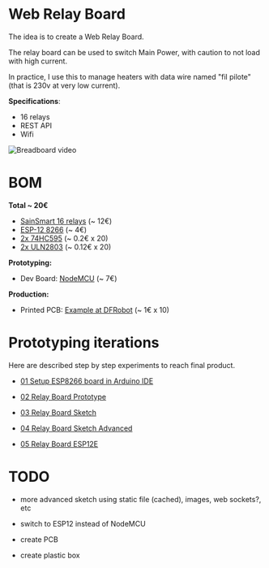 
# Web Relay Board

The idea is to create a Web Relay Board.

The relay board can be used to switch Main Power, with caution to not load with high current.

In practice, I use this to manage heaters with data wire named "fil pilote" (that is 230v at very low current).

__Specifications__:
- 16 relays
- REST API
- Wifi

![Breadboard video](/res/breadboard-video.gif)


# BOM

__Total ~ 20€__

- [SainSmart 16 relays](http://www.sainsmart.com/relay-1/16-channel-12v-relay-module-for-pic-arm-avr-dsp-arduino-msp430-ttl-logic.html) (~ 12€)
- [ESP-12 8266](http://www.ebay.fr/itm/5119-ESP12-E-esp8266-module-wifi-sans-fils-ARDUINO-ESP8266-ESP12E-/191849920712) (~ 4€)
- [2x 74HC595](http://www.ebay.fr/itm/20-x-74HC595-8-bit-Shift-Register-IC-DIP-16-TEXAS-/260843227719) (~ 0.2€ x 20)
- [2x ULN2803](http://www.ebay.fr/itm/20x-ULN2803APG-ULN2803-DIP-18-Transistor-TOSHIBA-DARLINGTON-ARRAYS-Buffer-Driver-/350899601550) (~ 0.12€ x 20)

__Prototyping:__

- Dev Board: [NodeMCU](http://www.ebay.fr/itm/NodeMcu-V3-Lua-WeMos-WiFi-Wireless-Module-CH340-Development-Board-ESP8266-ESP12E-/322164935016) (~ 7€)

__Production:__

- Printed PCB: [Example at DFRobot](https://www.dfrobot.com/index.php?route=product/pcb&product_id=1351) (~ 1€ x 10)


# Prototyping iterations

Here are described step by step experiments to reach final product.

- [01 Setup ESP8266 board in Arduino IDE](/iterations/1-setup-arduino-ide-for-esp8266.md)

- [02 Relay Board Prototype](/iterations/2-relay-board-prototype.md)

- [03 Relay Board Sketch](/iterations/3-relay-board-sketch.md)

- [04 Relay Board Sketch Advanced](/iterations/4-relay-board-sketch-2.md)

- [05 Relay Board ESP12E](/iterations/5-relay-board-esp12e.md)


# TODO

- more advanced sketch using static file (cached), images, web sockets?, etc

- switch to ESP12 instead of NodeMCU

- create PCB

- create plastic box

